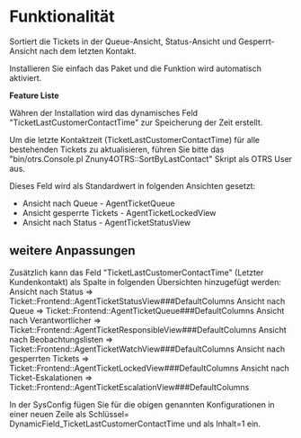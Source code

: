 # Funktionalität

Sortiert die Tickets in der Queue-Ansicht, Status-Ansicht und Gesperrt-Ansicht nach dem letzten Kontakt.

Installieren Sie einfach das Paket und die Funktion wird automatisch aktiviert.


**Feature Liste**

Währen der Installation wird das dynamisches Feld "TicketLastCustomerContactTime" zur Speicherung der Zeit erstellt.

Um die letzte Kontaktzeit (TicketLastCustomerContactTime) für alle bestehenden Tickets zu aktualisieren, führen Sie bitte das "bin/otrs.Console.pl Znuny4OTRS::SortByLastContact" Skript als OTRS User aus.

Dieses Feld wird als Standardwert in folgenden Ansichten gesetzt:
* Ansicht nach Queue - AgentTicketQueue
* Ansicht gesperrte Tickets - AgentTicketLockedView
* Ansicht nach Status - AgentTicketStatusView

## weitere Anpassungen

Zusätzlich kann das Feld "TicketLastCustomerContactTime" (Letzter Kundenkontakt) als Spalte in folgenden Übersichten hinzugefügt werden:
Ansicht nach Status              => Ticket::Frontend::AgentTicketStatusView###DefaultColumns
Ansicht nach Queue               => Ticket::Frontend::AgentTicketQueue###DefaultColumns
Ansicht nach Verantwortlicher    => Ticket::Frontend::AgentTicketResponsibleView###DefaultColumns
Ansicht nach Beobachtungslisten  => Ticket::Frontend::AgentTicketWatchView###DefaultColumns
Ansicht nach gesperrten Tickets  => Ticket::Frontend::AgentTicketLockedView###DefaultColumns
Ansicht nach Ticket-Eskalationen => Ticket::Frontend::AgentTicketEscalationView###DefaultColumns

In der SysConfig fügen Sie für die obigen genannten Konfigurationen in einer neuen Zeile als Schlüssel= DynamicField_TicketLastCustomerContactTime und als Inhalt=1 ein.